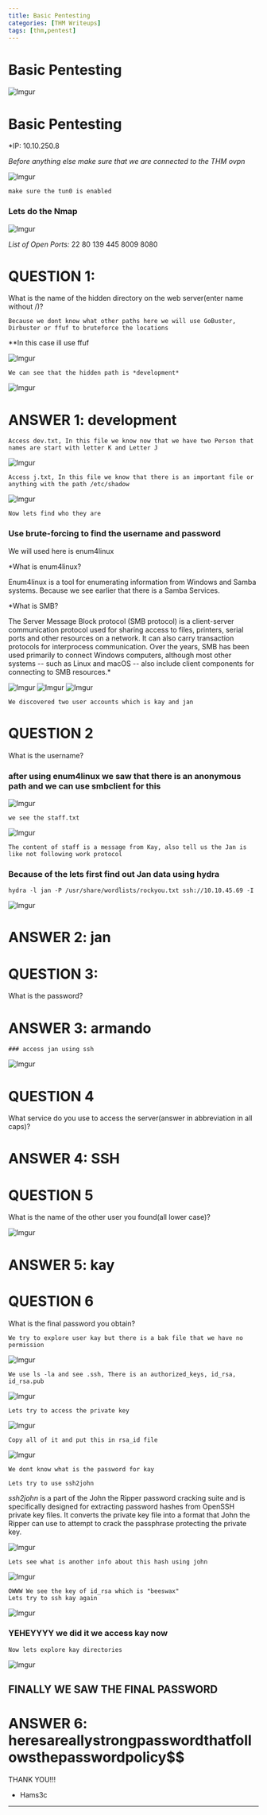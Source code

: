 ```yaml
---
title: Basic Pentesting
categories: [THM Writeups]
tags: [thm,pentest]
---
```

# Basic Pentesting



![Imgur](https://i.imgur.com/Tijps6u.png)



# Basic Pentesting

*IP: 10.10.250.8

*Before anything else make sure that we are connected to the THM ovpn*

![Imgur](https://i.imgur.com/5kkshI0.png)

	make sure the tun0 is enabled

### Lets do the Nmap

![Imgur](https://i.imgur.com/ST3v8gn.png)


*List of Open Ports:*
22
80
139
445
8009
8080

# QUESTION 1:

What is the name of the hidden directory on the web server(enter name without /)?

	Because we dont know what other paths here we will use GoBuster, Dirbuster or ffuf to bruteforce the locations

**In this case ill use ffuf

![Imgur](https://i.imgur.com/msI295q.png)

	We can see that the hidden path is *development*

![Imgur](https://i.imgur.com/fFdtbKU.png)
# ANSWER 1: development



	Access dev.txt, In this file we know now that we have two Person that names are start with letter K and Letter J

![Imgur](https://i.imgur.com/aC1lfND.png)

	Access j.txt, In this file we know that there is an important file or anything with the path /etc/shadow
	
![Imgur](https://i.imgur.com/xduEYxq.png)

	Now lets find who they are

### Use brute-forcing to find the username and password

We will used here is enum4linux 

*What is enum4linux?

Enum4linux is a tool for enumerating information from Windows and Samba systems. Because we see earlier that there is a Samba Services.

*What is SMB?

The Server Message Block protocol (SMB protocol) is a client-server communication protocol used for sharing access to files, printers, serial ports and other resources on a network. It can also carry transaction protocols for interprocess communication. Over the years, SMB has been used primarily to connect Windows computers, although most other systems -- such as Linux and macOS -- also include client components for connecting to SMB resources.*



![Imgur](https://i.imgur.com/E779w0g.png)
![Imgur](https://i.imgur.com/pMfmFtb.png)
![Imgur](https://i.imgur.com/n6mewpq.png)

	We discovered two user accounts which is kay and jan

# QUESTION 2 

What is the username? 

### after using enum4linux we saw that there is an anonymous path and we can use smbclient for this 

![Imgur](https://i.imgur.com/2T6m1cm.png)

	we see the staff.txt

![Imgur](https://i.imgur.com/AGYhHsF.png)

	The content of staff is a message from Kay, also tell us the Jan is like not following work protocol



### Because of the lets first find out Jan data using hydra

```
hydra -l jan -P /usr/share/wordlists/rockyou.txt ssh://10.10.45.69 -I
```

![Imgur](https://i.imgur.com/9iQTiMI.png)

# ANSWER 2:  jan

# QUESTION 3: 
What is the password?

# ANSWER 3: armando

	### access jan using ssh

![Imgur](https://i.imgur.com/ITclyrW.png)


# QUESTION 4

What service do you use to access the server(answer in abbreviation in all caps)?

# ANSWER 4: SSH


# QUESTION 5

What is the name of the other user you found(all lower case)?

![Imgur](https://i.imgur.com/W8IkUS7.png)

# ANSWER 5: kay

# QUESTION 6 


What is the final password you obtain?


	We try to explore user kay but there is a bak file that we have no permission

![Imgur](https://i.imgur.com/wUxoNz1.png)

	We use ls -la and see .ssh, There is an authorized_keys, id_rsa, id_rsa.pub

![Imgur](https://i.imgur.com/nYqQzoL.png)

	Lets try to access the private key

![Imgur](https://i.imgur.com/2qW8Uyz.png)


	Copy all of it and put this in rsa_id file 


![Imgur](https://i.imgur.com/QkxvKQZ.png)

	We dont know what is the password for kay

	Lets try to use ssh2john

*ssh2john* is a part of the John the Ripper password cracking suite and is specifically designed for extracting password hashes from OpenSSH private key files. It converts the private key file into a format that John the Ripper can use to attempt to crack the passphrase protecting the private key.



![Imgur](https://i.imgur.com/hEl9GVB.png)

	Lets see what is another info about this hash using john

![Imgur](https://i.imgur.com/f32p5dW.png)

	OWWW We see the key of id_rsa which is "beeswax"
	Lets try to ssh kay again

![Imgur](https://i.imgur.com/shnUq3g.png)

### YEHEYYYY we did it we access kay now 

	Now lets explore kay directories

![Imgur](https://i.imgur.com/Mue4aGE.png)

## FINALLY WE SAW THE FINAL PASSWORD

# ANSWER 6: heresareallystrongpasswordthatfollowsthepasswordpolicy$$




THANK YOU!!!
- Hams3c
---------------



